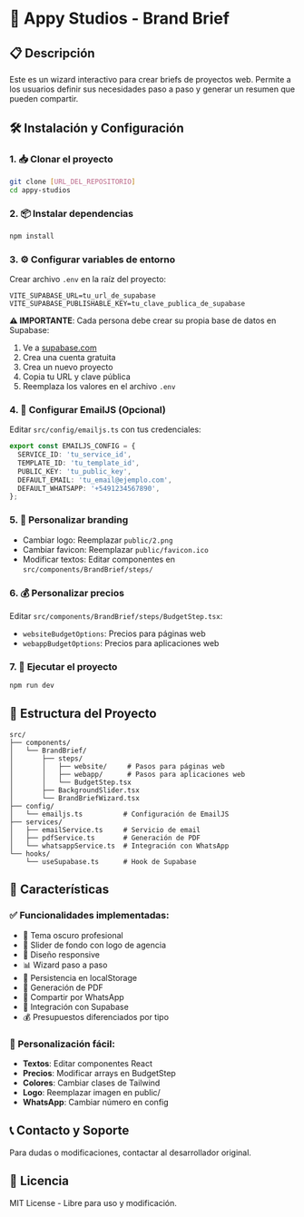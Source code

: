 # 🚀 Appy Studios - Brand Brief

## 📋 Descripción
Este es un wizard interactivo para crear briefs de proyectos web. Permite a los usuarios definir sus necesidades paso a paso y generar un resumen que pueden compartir.

## 🛠️ Instalación y Configuración

### 1. 📥 Clonar el proyecto
```bash
git clone [URL_DEL_REPOSITORIO]
cd appy-studios
```

### 2. 📦 Instalar dependencias
```bash
npm install
```

### 3. ⚙️ Configurar variables de entorno
Crear archivo `.env` en la raíz del proyecto:
```env
VITE_SUPABASE_URL=tu_url_de_supabase
VITE_SUPABASE_PUBLISHABLE_KEY=tu_clave_publica_de_supabase
```

**⚠️ IMPORTANTE**: Cada persona debe crear su propia base de datos en Supabase:
1. Ve a [supabase.com](https://supabase.com)
2. Crea una cuenta gratuita
3. Crea un nuevo proyecto
4. Copia tu URL y clave pública
5. Reemplaza los valores en el archivo `.env`

### 4. 🔧 Configurar EmailJS (Opcional)
Editar `src/config/emailjs.ts` con tus credenciales:
```typescript
export const EMAILJS_CONFIG = {
  SERVICE_ID: 'tu_service_id',
  TEMPLATE_ID: 'tu_template_id', 
  PUBLIC_KEY: 'tu_public_key',
  DEFAULT_EMAIL: 'tu_email@ejemplo.com',
  DEFAULT_WHATSAPP: '+5491234567890',
};
```

### 5. 🎨 Personalizar branding
- Cambiar logo: Reemplazar `public/2.png`
- Cambiar favicon: Reemplazar `public/favicon.ico`
- Modificar textos: Editar componentes en `src/components/BrandBrief/steps/`

### 6. 💰 Personalizar precios
Editar `src/components/BrandBrief/steps/BudgetStep.tsx`:
- `websiteBudgetOptions`: Precios para páginas web
- `webappBudgetOptions`: Precios para aplicaciones web

### 7. 🚀 Ejecutar el proyecto
```bash
npm run dev
```

## 📁 Estructura del Proyecto

```
src/
├── components/
│   └── BrandBrief/
│       ├── steps/
│       │   ├── website/     # Pasos para páginas web
│       │   ├── webapp/      # Pasos para aplicaciones web
│       │   └── BudgetStep.tsx
│       ├── BackgroundSlider.tsx
│       └── BrandBriefWizard.tsx
├── config/
│   └── emailjs.ts          # Configuración de EmailJS
├── services/
│   ├── emailService.ts     # Servicio de email
│   ├── pdfService.ts       # Generación de PDF
│   └── whatsappService.ts  # Integración con WhatsApp
└── hooks/
    └── useSupabase.ts      # Hook de Supabase
```

## 🎯 Características

### ✅ Funcionalidades implementadas:
- 🌙 Tema oscuro profesional
- 🎨 Slider de fondo con logo de agencia
- 📱 Diseño responsive
- 📊 Wizard paso a paso
- 💾 Persistencia en localStorage
- 📄 Generación de PDF
- 📱 Compartir por WhatsApp
- 🔗 Integración con Supabase
- 💰 Presupuestos diferenciados por tipo

### 🔧 Personalización fácil:
- **Textos**: Editar componentes React
- **Precios**: Modificar arrays en BudgetStep
- **Colores**: Cambiar clases de Tailwind
- **Logo**: Reemplazar imagen en public/
- **WhatsApp**: Cambiar número en config

## 📞 Contacto y Soporte
Para dudas o modificaciones, contactar al desarrollador original.

## 📄 Licencia
MIT License - Libre para uso y modificación.
